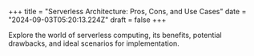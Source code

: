 +++
title = "Serverless Architecture: Pros, Cons, and Use Cases"
date = "2024-09-03T05:20:13.224Z"
draft = false
+++

  Explore the world of serverless computing, its benefits, potential drawbacks, and ideal scenarios for implementation.
        
